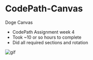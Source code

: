 CodePath-Canvas
===============

Doge Canvas

* CodePath Assignment week 4
* Took ~10 or so hours to complete
* Did all required sections and rotation

![gif](app.gif)
